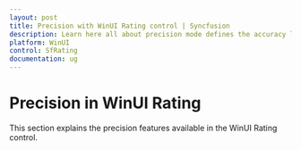 ```yaml
---
layout: post
title: Precision with WinUI Rating control | Syncfusion
description: Learn here all about precision mode defines the accuracy level and it has full, half and exact options of the SfRating control.
platform: WinUI
control: SfRating
documentation: ug
---
```


# Precision in WinUI Rating

This section explains the precision features available in the WinUI Rating control.
